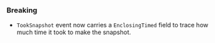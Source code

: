 <!--
A new scriv changelog fragment.

Uncomment the section that is right (remove the HTML comment wrapper).
-->

<!--
### Patch

- A bullet item for the Patch category.

-->
<!--
### Non-Breaking

- A bullet item for the Non-Breaking category.

-->

### Breaking

- `TookSnapshot` event now carries a `EnclosingTimed` field to trace how much
  time it took to make the snapshot.
